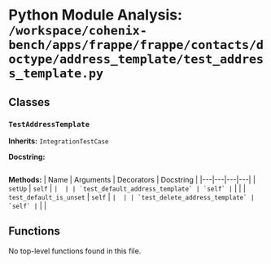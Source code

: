 # Python Module Analysis: `/workspace/cohenix-bench/apps/frappe/frappe/contacts/doctype/address_template/test_address_template.py`

## Classes

### `TestAddressTemplate`
**Inherits:** `IntegrationTestCase`


**Docstring:**
```

```

**Methods:**
| Name | Arguments | Decorators | Docstring |
|---|---|---|---|
| `setUp` | `self` | `` |  |
| `test_default_address_template` | `self` | `` |  |
| `test_default_is_unset` | `self` | `` |  |
| `test_delete_address_template` | `self` | `` |  |





## Functions

No top-level functions found in this file.
